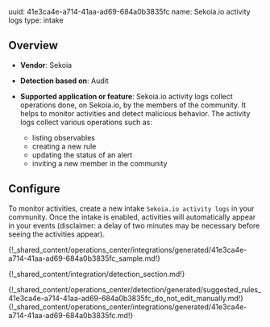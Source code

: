 uuid: 41e3ca4e-a714-41aa-ad69-684a0b3835fc
name: Sekoia.io activity logs
type: intake

## Overview
- **Vendor**: Sekoia
- **Detection based on**: Audit
- **Supported application or feature**:
Sekoia.io activity logs collect operations done, on Sekoia.io, by the members of the community. It helps to monitor activities and detect malicious behavior. The activity logs collect various operations such as:

    - listing observables
    - creating a new rule
    - updating the status of an alert
    - inviting a new member in the community

## Configure

To monitor activities, create a new intake `Sekoia.io activity logs` in your community. Once the intake is enabled, activities will automatically appear in your events (disclaimer: a delay of two minutes may be necessary before seeing the activities appear).

{!_shared_content/operations_center/integrations/generated/41e3ca4e-a714-41aa-ad69-684a0b3835fc_sample.md!}

{!_shared_content/integration/detection_section.md!}

{!_shared_content/operations_center/detection/generated/suggested_rules_41e3ca4e-a714-41aa-ad69-684a0b3835fc_do_not_edit_manually.md!}
{!_shared_content/operations_center/integrations/generated/41e3ca4e-a714-41aa-ad69-684a0b3835fc.md!}
